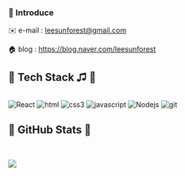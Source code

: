 ### 💬 Introduce
✉️ e-mail : leesunforest@gmail.com

🏠 blog : https://blog.naver.com/leesunforest

## 📘 Tech Stack ♫ 📘
<br>
<img alt="React" src="https://img.shields.io/badge/React-61DAFB?style=flat&logo=React&logoColor=white"/> 
<img alt="html" src="https://img.shields.io/badge/html5-E34F26?style=flat&logo=html5&logoColor=white"/> 
<img alt="css3" src="https://img.shields.io/badge/css3-1572B6?style=flat&logo=css3&logoColor=white"/> 
<img alt="javascript" src="https://img.shields.io/badge/javascript-F7DF1E?style=flat&logo=javascript&logoColor=white"/> 
<img alt="Nodejs" src="https://img.shields.io/badge/-Nodejs-43853d?style=flat-square&logo=Node.js&logoColor=white" />
<img alt="git" src="https://img.shields.io/badge/git-F05032?style=flat&logo=git&logoColor=white"/> 

<br>

## :low_brightness:   GitHub Stats  :low_brightness: 
<br>

<img src="https://github-readme-stats.vercel.app/api?username=backmunji&theme=discord_old_blurple&show_icons=true"/></a>


